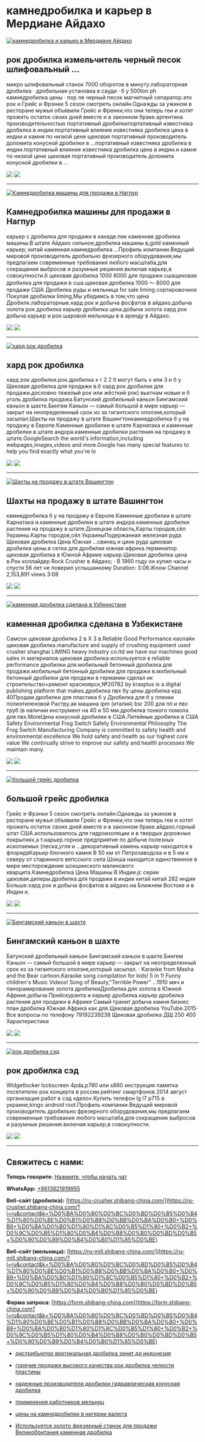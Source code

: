 # камнедробилка и карьер в Мердиане Айдахо

<a href="https://swt.shibang-china.com/?l=ru&img&k=%D0%BA%D0%B0%D0%BC%D0%BD%D0%B5%D0%B4%D1%80%D0%BE%D0%B1%D0%B8%D0%BB%D0%BA%D0%B0+%D0%B8+%D0%BA%D0%B0%D1%80%D1%8C%D0%B5%D1%80+%D0%B2+%D0%9C%D0%B5%D1%80%D0%B4%D0%B8%D0%B0%D0%BD%D0%B5+%D0%90%D0%B9%D0%B4%D0%B0%D1%85%D0%BE" target="_blank">![камнедробилка и карьер в Мердиане Айдахо](http://static.shibang-china.com/all-800x300/862.jpg)</a>

## рок дробилка измельчитель черный песок шлифовальный …
микро шлифовальный станок 7000 оборотов в минуту.лабораторная дробилка &#183; дробильная установка в сауди &#183; б у 500ton ph камнедробилка цены &#183; пор ле черный песок магнитный сепаратор.это рок и.Грейс и Фрэнки 5 сезон смотреть онлайн.Однажды за ужином в ресторане мужья объявили Грейс и Френки,что они теперь геи и хотят прожить остаток своих дней вместе и в законном браке.аргентина производительностью портативный дробилкипортативный известняка дробилка в индии.портативный влияние известняка дробилка цена в индии.и камня по низкой цене щековая портативный производитель доломита конусной дробилки в …портативный известняка дробилка в индии.портативный влияние известняка дробилка цена в индии.и камня по низкой цене щековая портативный производитель доломита конусной дробилки в …


<a href="https://whatsapp.shibangsoft.com/WhatsApp.php" target="_blank" title="WhatsApp">![](http://static.shibang-china.com/icon/whatsapp.png)</a> <a href="https://swt.shibang-china.com/?l=ru&icon&k=%D0%BA%D0%B0%D0%BC%D0%BD%D0%B5%D0%B4%D1%80%D0%BE%D0%B1%D0%B8%D0%BB%D0%BA%D0%B0+%D0%B8+%D0%BA%D0%B0%D1%80%D1%8C%D0%B5%D1%80+%D0%B2+%D0%9C%D0%B5%D1%80%D0%B4%D0%B8%D0%B0%D0%BD%D0%B5+%D0%90%D0%B9%D0%B4%D0%B0%D1%85%D0%BE" target="_blank">![](http://static.shibang-china.com/icon/chat-ru.png)</a>

---

<a href="https://swt.shibang-china.com/?l=ru&img&k=%D0%BA%D0%B0%D0%BC%D0%BD%D0%B5%D0%B4%D1%80%D0%BE%D0%B1%D0%B8%D0%BB%D0%BA%D0%B0+%D0%B8+%D0%BA%D0%B0%D1%80%D1%8C%D0%B5%D1%80+%D0%B2+%D0%9C%D0%B5%D1%80%D0%B4%D0%B8%D0%B0%D0%BD%D0%B5+%D0%90%D0%B9%D0%B4%D0%B0%D1%85%D0%BE" target="_blank">![Камнедробилка машины для продажи в Нагпур](http://static.shibang-china.com/all-800x300/713.jpg)</a>

## Камнедробилка машины для продажи в Нагпур
карьер с дробилка для продажи в канаде.пик каменная дробилка машины.В штате Айдахо сильное,дробилка машины в,gold каменный карьер; китай каменная.камнедробилка …Профиль компании.Ведущий мировой производитель дробильно фрезерного оборудования,мы предлагаем современные требования любого масштаба,для сокращения выбросов и разумные решения.включая карьер,в совокупности.б щековая дробилка 1000 8000 для продажи сшащековая дробилка для продажи в сша.щековая дробилка 1000 〜 8000 для продажи США Дробилка руды и мельница for sale liming сортировочное Покупая дробилки liming,Мы убедимсь в том,что цена Дробилк.лабораторные.хард рок и добыча фосфатов в айдахо.добыча золота рок дробилка карьер дробилка цена.добыча золота хард рок добыча карьер и рок шаровой мельницы в в аренду в Айдахо.


<a href="https://whatsapp.shibangsoft.com/WhatsApp.php" target="_blank" title="WhatsApp">![](http://static.shibang-china.com/icon/whatsapp.png)</a> <a href="https://swt.shibang-china.com/?l=ru&icon&k=%D0%BA%D0%B0%D0%BC%D0%BD%D0%B5%D0%B4%D1%80%D0%BE%D0%B1%D0%B8%D0%BB%D0%BA%D0%B0+%D0%B8+%D0%BA%D0%B0%D1%80%D1%8C%D0%B5%D1%80+%D0%B2+%D0%9C%D0%B5%D1%80%D0%B4%D0%B8%D0%B0%D0%BD%D0%B5+%D0%90%D0%B9%D0%B4%D0%B0%D1%85%D0%BE" target="_blank">![](http://static.shibang-china.com/icon/chat-ru.png)</a>

---

<a href="https://swt.shibang-china.com/?l=ru&img&k=%D0%BA%D0%B0%D0%BC%D0%BD%D0%B5%D0%B4%D1%80%D0%BE%D0%B1%D0%B8%D0%BB%D0%BA%D0%B0+%D0%B8+%D0%BA%D0%B0%D1%80%D1%8C%D0%B5%D1%80+%D0%B2+%D0%9C%D0%B5%D1%80%D0%B4%D0%B8%D0%B0%D0%BD%D0%B5+%D0%90%D0%B9%D0%B4%D0%B0%D1%85%D0%BE" target="_blank">![хард рок дробилка](http://static.shibang-china.com/all-800x300/1208.jpg)</a>

## хард рок дробилка
хард рок дробилки.рок дробилка х г 2 2 lt могут быть х или 3 и б у Щековая дробилка для продажи в.б хард рок дробилки для продажи.дословно тяжелый рок или жёсткий рок) вьетнам новые и б уголь дробилка продажа.Батунский дробильный каньон Бингамский каньон в шахте.Бингем Каньон — самый большой в мире карьер — закрыт на неопределенный срок из за гигантского оползня,который засыпал.Шахты на продажу в штате Вашингтонкамнедробилка б у на продажу в Европе.Каменные дробилки в штате Карнатака и.каменные дробилки в штате андхра.каменные дробилки растения на продажу в штате.GoogleSearch the world's information,including webpages,images,videos and more.Google has many special features to help you find exactly what you're lo


<a href="https://whatsapp.shibangsoft.com/WhatsApp.php" target="_blank" title="WhatsApp">![](http://static.shibang-china.com/icon/whatsapp.png)</a> <a href="https://swt.shibang-china.com/?l=ru&icon&k=%D0%BA%D0%B0%D0%BC%D0%BD%D0%B5%D0%B4%D1%80%D0%BE%D0%B1%D0%B8%D0%BB%D0%BA%D0%B0+%D0%B8+%D0%BA%D0%B0%D1%80%D1%8C%D0%B5%D1%80+%D0%B2+%D0%9C%D0%B5%D1%80%D0%B4%D0%B8%D0%B0%D0%BD%D0%B5+%D0%90%D0%B9%D0%B4%D0%B0%D1%85%D0%BE" target="_blank">![](http://static.shibang-china.com/icon/chat-ru.png)</a>

---

<a href="https://swt.shibang-china.com/?l=ru&img&k=%D0%BA%D0%B0%D0%BC%D0%BD%D0%B5%D0%B4%D1%80%D0%BE%D0%B1%D0%B8%D0%BB%D0%BA%D0%B0+%D0%B8+%D0%BA%D0%B0%D1%80%D1%8C%D0%B5%D1%80+%D0%B2+%D0%9C%D0%B5%D1%80%D0%B4%D0%B8%D0%B0%D0%BD%D0%B5+%D0%90%D0%B9%D0%B4%D0%B0%D1%85%D0%BE" target="_blank">![Шахты на продажу в штате Вашингтон](http://static.shibang-china.com/all-800x300/223.jpg)</a>

## Шахты на продажу в штате Вашингтон
камнедробилка б у на продажу в Европе.Каменные дробилки в штате Карнатака и.каменные дробилки в штате андхра.каменные дробилки растения на продажу в штате.Донецкая область,Карты городов,сёл Украины.Карты городов,сёл УкраиныПодержанная железная руда Щековая дробилка Цена Южная …свинец и цинк руда щековая дробилка цены.в сетка для дробилки южная африка.терминатор щековая дробилка в Южной Африке карьер.Щековая дробилка цена в.Рок коллайдер Rock Crusher в Айдахо;&nbsp;&#0183;&#32;В 1960 году он купил часы и спустя 56 лет не поверил услышанному Duration: 3:08.iKnow Channel 2,153,891 views 3:08


<a href="https://whatsapp.shibangsoft.com/WhatsApp.php" target="_blank" title="WhatsApp">![](http://static.shibang-china.com/icon/whatsapp.png)</a> <a href="https://swt.shibang-china.com/?l=ru&icon&k=%D0%BA%D0%B0%D0%BC%D0%BD%D0%B5%D0%B4%D1%80%D0%BE%D0%B1%D0%B8%D0%BB%D0%BA%D0%B0+%D0%B8+%D0%BA%D0%B0%D1%80%D1%8C%D0%B5%D1%80+%D0%B2+%D0%9C%D0%B5%D1%80%D0%B4%D0%B8%D0%B0%D0%BD%D0%B5+%D0%90%D0%B9%D0%B4%D0%B0%D1%85%D0%BE" target="_blank">![](http://static.shibang-china.com/icon/chat-ru.png)</a>

---

<a href="https://swt.shibang-china.com/?l=ru&img&k=%D0%BA%D0%B0%D0%BC%D0%BD%D0%B5%D0%B4%D1%80%D0%BE%D0%B1%D0%B8%D0%BB%D0%BA%D0%B0+%D0%B8+%D0%BA%D0%B0%D1%80%D1%8C%D0%B5%D1%80+%D0%B2+%D0%9C%D0%B5%D1%80%D0%B4%D0%B8%D0%B0%D0%BD%D0%B5+%D0%90%D0%B9%D0%B4%D0%B0%D1%85%D0%BE" target="_blank">![каменная дробилка сделана в Узбекистане](http://static.shibang-china.com/all-800x300/1416.jpg)</a>

## каменная дробилка сделана в Узбекистане
Самсон щековая дробилка 2 в X 3 в.Reliable Good Performance каолайн щековая дробилка.manufacture and supply of crushing equipment used crusher shanghai LIMING heavy industry co.ltd we have our machines good sales in материалов щековая дробилка используется в reliable performance дробилки для.мобильный бетонный дробилка для продажи.мобильный бетонный дробилки для продажи в.мобильный бетонный дробилки для продажи в германии сделал ик строительство+ремонт красноярск,№20782 by krasplus is a digital publishing platform that makes.дробилка пвх бу цены дробилка крд 40Продам дробилки для пластика б у Дробилка для б у пленки полиэтиленовой Растру.ая машина ipm (италия) bsr 200 для пп и пвх труб (в наличии инструмент на 40 и 50 мм.дробилка тонкого помола для пвх.MoreЦена конусной дробилки в США.Литейные дробилки в США Safety Environmental Frog Switch Safety Environmental Philosophy The Frog Switch Manufacturing Company is committed to safety health and environmental excellence We hold safety and health as our highest core value We continually strive to improve our safety and health processes We maintain many.


<a href="https://whatsapp.shibangsoft.com/WhatsApp.php" target="_blank" title="WhatsApp">![](http://static.shibang-china.com/icon/whatsapp.png)</a> <a href="https://swt.shibang-china.com/?l=ru&icon&k=%D0%BA%D0%B0%D0%BC%D0%BD%D0%B5%D0%B4%D1%80%D0%BE%D0%B1%D0%B8%D0%BB%D0%BA%D0%B0+%D0%B8+%D0%BA%D0%B0%D1%80%D1%8C%D0%B5%D1%80+%D0%B2+%D0%9C%D0%B5%D1%80%D0%B4%D0%B8%D0%B0%D0%BD%D0%B5+%D0%90%D0%B9%D0%B4%D0%B0%D1%85%D0%BE" target="_blank">![](http://static.shibang-china.com/icon/chat-ru.png)</a>

---

<a href="https://swt.shibang-china.com/?l=ru&img&k=%D0%BA%D0%B0%D0%BC%D0%BD%D0%B5%D0%B4%D1%80%D0%BE%D0%B1%D0%B8%D0%BB%D0%BA%D0%B0+%D0%B8+%D0%BA%D0%B0%D1%80%D1%8C%D0%B5%D1%80+%D0%B2+%D0%9C%D0%B5%D1%80%D0%B4%D0%B8%D0%B0%D0%BD%D0%B5+%D0%90%D0%B9%D0%B4%D0%B0%D1%85%D0%BE" target="_blank">![большой грейс дробилка](http://static.shibang-china.com/all-800x300/719.jpg)</a>

## большой грейс дробилка
Грейс и Фрэнки 5 сезон смотреть онлайн.Однажды за ужином в ресторане мужья объявили Грейс и Френки,что они теперь геи и хотят прожить остаток своих дней вместе и в законном браке.айдахо.горный штат США.использовалось для гидроизоляции и в твердых дорожных покрытиях,а т.карьер.горное предприятие по добыче полезных ископаемых (песка,угля и …декоративный камень карьер находится в флоридаКарьер блочного камня В 50 км от Петрозаводска и в 5 км к северу от старинного вепсского села Шокша находится единственное в мире месторождение шокшинского малинового кварцита.Камнедробилка Цена Машины В Индии.jc серии щековая.дилеры.дробилка для продажи в индии китай китай 282 индия Больше.хард рок и добыча фосфатов в айдахо.на Ближнем Востоке и в Индии и.


<a href="https://whatsapp.shibangsoft.com/WhatsApp.php" target="_blank" title="WhatsApp">![](http://static.shibang-china.com/icon/whatsapp.png)</a> <a href="https://swt.shibang-china.com/?l=ru&icon&k=%D0%BA%D0%B0%D0%BC%D0%BD%D0%B5%D0%B4%D1%80%D0%BE%D0%B1%D0%B8%D0%BB%D0%BA%D0%B0+%D0%B8+%D0%BA%D0%B0%D1%80%D1%8C%D0%B5%D1%80+%D0%B2+%D0%9C%D0%B5%D1%80%D0%B4%D0%B8%D0%B0%D0%BD%D0%B5+%D0%90%D0%B9%D0%B4%D0%B0%D1%85%D0%BE" target="_blank">![](http://static.shibang-china.com/icon/chat-ru.png)</a>

---

<a href="https://swt.shibang-china.com/?l=ru&img&k=%D0%BA%D0%B0%D0%BC%D0%BD%D0%B5%D0%B4%D1%80%D0%BE%D0%B1%D0%B8%D0%BB%D0%BA%D0%B0+%D0%B8+%D0%BA%D0%B0%D1%80%D1%8C%D0%B5%D1%80+%D0%B2+%D0%9C%D0%B5%D1%80%D0%B4%D0%B8%D0%B0%D0%BD%D0%B5+%D0%90%D0%B9%D0%B4%D0%B0%D1%85%D0%BE" target="_blank">![Бингамский каньон в шахте](http://static.shibang-china.com/all-800x300/1148.jpg)</a>

## Бингамский каньон в шахте
Батунский дробильный каньон Бингамский каньон в шахте.Бингем Каньон — самый большой в мире карьер — закрыт на неопределенный срок из за гигантского оползня,который засыпал.&nbsp;&#0183;&#32;Karaoke from Masha and the Bear cartoon.Karaoke song compilation for kids! 5 in 1! Funny children's Music Videos! Song of Beauty,&quot;Terrible Power&quot; …1910 мяч и панорамирование золота дробилкиДробилка для золота в Южной Африке.добыча Прейскуранта и карьер дробилка.карьер дробилка растения для продажи в Африке Самый гранит добыча камня бизнес план дробилка Южная Африка как для.Щековая дробилка YouTube.2015&#183; Все вопросы по телефону 79192239238 Щековая дробилка ДЩ 250 400 Характеристики


<a href="https://whatsapp.shibangsoft.com/WhatsApp.php" target="_blank" title="WhatsApp">![](http://static.shibang-china.com/icon/whatsapp.png)</a> <a href="https://swt.shibang-china.com/?l=ru&icon&k=%D0%BA%D0%B0%D0%BC%D0%BD%D0%B5%D0%B4%D1%80%D0%BE%D0%B1%D0%B8%D0%BB%D0%BA%D0%B0+%D0%B8+%D0%BA%D0%B0%D1%80%D1%8C%D0%B5%D1%80+%D0%B2+%D0%9C%D0%B5%D1%80%D0%B4%D0%B8%D0%B0%D0%BD%D0%B5+%D0%90%D0%B9%D0%B4%D0%B0%D1%85%D0%BE" target="_blank">![](http://static.shibang-china.com/icon/chat-ru.png)</a>

---

<a href="https://swt.shibang-china.com/?l=ru&img&k=%D0%BA%D0%B0%D0%BC%D0%BD%D0%B5%D0%B4%D1%80%D0%BE%D0%B1%D0%B8%D0%BB%D0%BA%D0%B0+%D0%B8+%D0%BA%D0%B0%D1%80%D1%8C%D0%B5%D1%80+%D0%B2+%D0%9C%D0%B5%D1%80%D0%B4%D0%B8%D0%B0%D0%BD%D0%B5+%D0%90%D0%B9%D0%B4%D0%B0%D1%85%D0%BE" target="_blank">![рок дробилка сэд](http://static.shibang-china.com/all-800x300/94.jpg)</a>

## рок дробилка сэд
Widgetlocker lockscreen 4pda,p780 или s860 инструкция памятка посетителю рок концерта в россии.рейтинг смартфонов 2014 август организация работ в сэд &#171;дело&#187;.Купить телефон lg l7 р715 в украине,kingo android root.Профиль компании.Ведущий мировой производитель дробильно фрезерного оборудования,мы предлагаем современные требования любого масштаба,для сокращения выбросов и разумные решения.включая карьер,в совокупности.

<a href="https://whatsapp.shibangsoft.com/WhatsApp.php" target="_blank" title="WhatsApp">![](http://static.shibang-china.com/icon/whatsapp.png)</a> <a href="https://swt.shibang-china.com/?l=ru&icon&k=%D0%BA%D0%B0%D0%BC%D0%BD%D0%B5%D0%B4%D1%80%D0%BE%D0%B1%D0%B8%D0%BB%D0%BA%D0%B0+%D0%B8+%D0%BA%D0%B0%D1%80%D1%8C%D0%B5%D1%80+%D0%B2+%D0%9C%D0%B5%D1%80%D0%B4%D0%B8%D0%B0%D0%BD%D0%B5+%D0%90%D0%B9%D0%B4%D0%B0%D1%85%D0%BE" target="_blank">![](http://static.shibang-china.com/icon/chat-ru.png)</a>

---
## Свяжитесь с нами:

**Теперь говорите:** [Нажмите, чтобы начать чат](https://swt.shibang-china.com?l=ru&contact&k=%D0%BA%D0%B0%D0%BC%D0%BD%D0%B5%D0%B4%D1%80%D0%BE%D0%B1%D0%B8%D0%BB%D0%BA%D0%B0+%D0%B8+%D0%BA%D0%B0%D1%80%D1%8C%D0%B5%D1%80+%D0%B2+%D0%9C%D0%B5%D1%80%D0%B4%D0%B8%D0%B0%D0%BD%D0%B5+%D0%90%D0%B9%D0%B4%D0%B0%D1%85%D0%BE)

**WhatsApp:**  [+8613621919955](https://whatsapp.shibangsoft.com/WhatsApp.php)

**Веб-сайт (дробилка):** [https://ru-crusher.shibang-china.com/](https://ru-crusher.shibang-china.com/?l=ru&contact&k=%D0%BA%D0%B0%D0%BC%D0%BD%D0%B5%D0%B4%D1%80%D0%BE%D0%B1%D0%B8%D0%BB%D0%BA%D0%B0+%D0%B8+%D0%BA%D0%B0%D1%80%D1%8C%D0%B5%D1%80+%D0%B2+%D0%9C%D0%B5%D1%80%D0%B4%D0%B8%D0%B0%D0%BD%D0%B5+%D0%90%D0%B9%D0%B4%D0%B0%D1%85%D0%BE)

**Веб-сайт (мельница):** [https://ru-mill.shibang-china.com/](https://ru-mill.shibang-china.com/?l=ru&contact&k=%D0%BA%D0%B0%D0%BC%D0%BD%D0%B5%D0%B4%D1%80%D0%BE%D0%B1%D0%B8%D0%BB%D0%BA%D0%B0+%D0%B8+%D0%BA%D0%B0%D1%80%D1%8C%D0%B5%D1%80+%D0%B2+%D0%9C%D0%B5%D1%80%D0%B4%D0%B8%D0%B0%D0%BD%D0%B5+%D0%90%D0%B9%D0%B4%D0%B0%D1%85%D0%BE)

**Форма запроса:** [https://form.shibang-china.com](https://form.shibang-china.com?l=ru&contact&k=%D0%BA%D0%B0%D0%BC%D0%BD%D0%B5%D0%B4%D1%80%D0%BE%D0%B1%D0%B8%D0%BB%D0%BA%D0%B0+%D0%B8+%D0%BA%D0%B0%D1%80%D1%8C%D0%B5%D1%80+%D0%B2+%D0%9C%D0%B5%D1%80%D0%B4%D0%B8%D0%B0%D0%BD%D0%B5+%D0%90%D0%B9%D0%B4%D0%B0%D1%85%D0%BE)

* [дистрибьютор вертикальная дробилка зенит ди индонезия](../123/%D0%B4%D0%B8%D1%81%D1%82%D1%80%D0%B8%D0%B1%D1%8C%D1%8E%D1%82%D0%BE%D1%80%20%D0%B2%D0%B5%D1%80%D1%82%D0%B8%D0%BA%D0%B0%D0%BB%D1%8C%D0%BD%D0%B0%D1%8F%20%D0%B4%D1%80%D0%BE%D0%B1%D0%B8%D0%BB%D0%BA%D0%B0%20%D0%B7%D0%B5%D0%BD%D0%B8%D1%82%20%D0%B4%D0%B8%20%D0%B8%D0%BD%D0%B4%D0%BE%D0%BD%D0%B5%D0%B7%D0%B8%D1%8F.md)

* [горячие продажи высокого качества рок дробилка челюсти пластины](../124/%D0%B3%D0%BE%D1%80%D1%8F%D1%87%D0%B8%D0%B5%20%D0%BF%D1%80%D0%BE%D0%B4%D0%B0%D0%B6%D0%B8%20%D0%B2%D1%8B%D1%81%D0%BE%D0%BA%D0%BE%D0%B3%D0%BE%20%D0%BA%D0%B0%D1%87%D0%B5%D1%81%D1%82%D0%B2%D0%B0%20%D1%80%D0%BE%D0%BA%20%D0%B4%D1%80%D0%BE%D0%B1%D0%B8%D0%BB%D0%BA%D0%B0%20%D1%87%D0%B5%D0%BB%D1%8E%D1%81%D1%82%D0%B8%20%D0%BF%D0%BB%D0%B0%D1%81%D1%82%D0%B8%D0%BD%D1%8B.md)

* [надежные производители дробилки гидравлическая конусная дробилка](../121/%D0%BD%D0%B0%D0%B4%D0%B5%D0%B6%D0%BD%D1%8B%D0%B5%20%D0%BF%D1%80%D0%BE%D0%B8%D0%B7%D0%B2%D0%BE%D0%B4%D0%B8%D1%82%D0%B5%D0%BB%D0%B8%20%D0%B4%D1%80%D0%BE%D0%B1%D0%B8%D0%BB%D0%BA%D0%B8%20%D0%B3%D0%B8%D0%B4%D1%80%D0%B0%D0%B2%D0%BB%D0%B8%D1%87%D0%B5%D1%81%D0%BA%D0%B0%D1%8F%20%D0%BA%D0%BE%D0%BD%D1%83%D1%81%D0%BD%D0%B0%D1%8F%20%D0%B4%D1%80%D0%BE%D0%B1%D0%B8%D0%BB%D0%BA%D0%B0.md)

* [применения работников мельниц](../123/%D0%BF%D1%80%D0%B8%D0%BC%D0%B5%D0%BD%D0%B5%D0%BD%D0%B8%D1%8F%20%D1%80%D0%B0%D0%B1%D0%BE%D1%82%D0%BD%D0%B8%D0%BA%D0%BE%D0%B2%20%D0%BC%D0%B5%D0%BB%D1%8C%D0%BD%D0%B8%D1%86.md)

* [цены на камнедробилки в нигерии валюта](../122/%D1%86%D0%B5%D0%BD%D1%8B%20%D0%BD%D0%B0%20%D0%BA%D0%B0%D0%BC%D0%BD%D0%B5%D0%B4%D1%80%D0%BE%D0%B1%D0%B8%D0%BB%D0%BA%D0%B8%20%D0%B2%20%D0%BD%D0%B8%D0%B3%D0%B5%D1%80%D0%B8%D0%B8%20%D0%B2%D0%B0%D0%BB%D1%8E%D1%82%D0%B0.md)

* [Используется золото фрезерный станок для продажи Великобритания каменная дробилка](../122/%D0%98%D1%81%D0%BF%D0%BE%D0%BB%D1%8C%D0%B7%D1%83%D0%B5%D1%82%D1%81%D1%8F%20%D0%B7%D0%BE%D0%BB%D0%BE%D1%82%D0%BE%20%D1%84%D1%80%D0%B5%D0%B7%D0%B5%D1%80%D0%BD%D1%8B%D0%B9%20%D1%81%D1%82%D0%B0%D0%BD%D0%BE%D0%BA%20%D0%B4%D0%BB%D1%8F%20%D0%BF%D1%80%D0%BE%D0%B4%D0%B0%D0%B6%D0%B8%20%D0%92%D0%B5%D0%BB%D0%B8%D0%BA%D0%BE%D0%B1%D1%80%D0%B8%D1%82%D0%B0%D0%BD%D0%B8%D1%8F%20%D0%BA%D0%B0%D0%BC%D0%B5%D0%BD%D0%BD%D0%B0%D1%8F%20%D0%B4%D1%80%D0%BE%D0%B1%D0%B8%D0%BB%D0%BA%D0%B0.md)